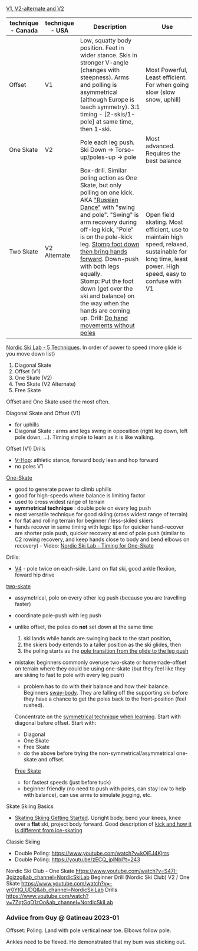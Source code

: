 

[V1, V2-alternate and V2](https://youtu.be/_KxUZkVcqpk)


|technique - Canada|technique - USA|Description|Use|
|--|--|--|--|
|Offset|V1|Low, squatty body position. Feet in wider stance.  Skis in stronger V-angle (changes with steepness).  Arms and polling is asymmetrical (although Europe is teach symmetry). 3:1 timing - [2-skis/1-pole] at same time, then 1-ski.   |Most Powerful, Least efficient.   For when going slow (slow snow, uphill)|
|One Skate|V2|Pole each leg push.  Ski Down -> Torso-up/poles-up -> pole|Most advanced.  Requires the best balance|
|Two Skate|V2 Alternate|Box-drill.  Similar poling action as One Skate, but only polling on one kick.   AKA ["Russian Dance"](https://www.youtube.com/watch?v=i2vfnmRfYCk) with "swing and pole".  "Swing" is arm recovery during off-leg kick, "Pole" is on the pole-kick leg. [Stomp foot down then bring hands forward](https://youtu.be/i2vfnmRfYCk?t=73).  Down-push with both legs equally.   <br />Stomp:  Put the foot down (get over the ski and balance) on the way when the hands are coming up.   Drill:  [Do hand movements without poles](https://youtu.be/i2vfnmRfYCk?t=115)|Open field skating.  Most efficient, use to maintain high speed, relaxed, sustainable for long time, least power.  High speed, easy to confuse with V1|

[Nordic Ski Lab - 5 Techniques](https://www.youtube.com/watch?v=QEJnPtrtri4).  In order of power to speed (more glide is you move down list)

1. Diagonal Skate
1. Offset (V1)
1. One Skate (V2)
1. Two Skate (V2 Alternate)
1. Free Skate

Offset and One Skate used the most often.

Diagonal Skate and Offset (V1)
- for uphills
- Diagonal Skate : arms and legs swing in opposition (right leg down, left pole down, ...).  Timing simple to learn as it is like walking.

Offset (V1) Drills
- [V-Hop](https://youtu.be/bnFM5x6jYxo?t=38): athletic stance, forward body lean and hop forward
- no poles V1



[One-Skate](https://youtu.be/QEJnPtrtri4?t=248)
- good to generate power to climb uphills
- good for high-speeds where balance is limiting factor
- used to cross widest range of terrain
- __symmetrical technique__ : double pole on every leg push
- most versatile technique for good skiing (cross widest range of terrain)
- for flat and rolling terrain for beginner / less-skiled skiers 
- hands recover in same timing with legs: tips for quicker hand-recover are shorter pole push, quicker recovery at end of pole push (similar to C2 rowing recovery, and keep hands close to body and bend elbows on recovery)  - Video: [Nordic Ski Lab - Timing for One-Skate](https://youtu.be/S47I-3gjzzg)

Drills:
- [V4](https://youtu.be/bnFM5x6jYxo?t=86) - pole twice on each-side.  Land on flat ski, good ankle flexiion, foward hip drive



[two-skate](https://youtu.be/QEJnPtrtri4?t=290)
- assymetrical, pole on every other leg push (because you are travelling faster)
- coordinate pole-push with leg push
- unlike offset, the poles do __not__ set down at the same time
  1. ski lands while hands are swinging back to the start position,
  2. the skiers body extends to a taller position as the ski glides, then
  3. the poling starts as the [pole transition from the glide to the leg push](https://youtu.be/QEJnPtrtri4?t=328)
- mistake: beginners commonly overuse two-skate or homemade-offset on terrain where they could be using one-skate (but they feel like they are skiing to fast to pole with every leg push)
  - problem has to do with their balance and how their balance.   Beginners [sway-body](https://youtu.be/QEJnPtrtri4?t=362).  They are falling off the supporting ski before they have a chance to get the poles back to the front-position (feel rushed).  

  Concentrate on the [symmetrical technique when learning](https://youtu.be/QEJnPtrtri4?t=390).  Start with diagonal before offset.  Start with:
  - Diagonal
  - One Skate
  - Free Skate
  - do the above before trying the non-symmetrical/asymmetrical one-skate and offset.

  [Free Skate](https://youtu.be/QEJnPtrtri4?t=417)
  - for fastest speeds (just before tuck)
  - beginner friendly (no need to push with poles, can stay low to help with balance), can use arms to simulate jogging, etc.

Skate Skiing Basics
- [Skating Skiing Getting Started](https://www.youtube.com/watch?v=5WVLk5suruI).  Upright body, bend your knees, knee over a __flat__ ski, project body forward.  Good description of [kick and how it is different from ice-skating](https://youtu.be/5WVLk5suruI?t=163)


Classic Skiing
- Double Poling: https://www.youtube.com/watch?v=kOjEJ4Kjrrs
- Double Poling: https://youtu.be/zECQ_jplNbI?t=243


Nordic Ski Club - One Skate
https://www.youtube.com/watch?v=S47I-3gjzzg&ab_channel=NordicSkiLab
Beginner Drill (Nordic Ski Club) V2 / One Skate
https://www.youtube.com/watch?v=-yr0YtQ_UDQ&ab_channel=NordicSkiLab
Drills
 https://www.youtube.com/watch?v=7ZqtGqD1zOo&ab_channel=NordicSkiLab

### Adviice from Guy @ Gatineau 2023-01

Offsset: Poling.  Land with pole vertical near toe.   Elbows follow pole.

Ankles need to be flexed.   He demonstrated that my bum was sticking out.
